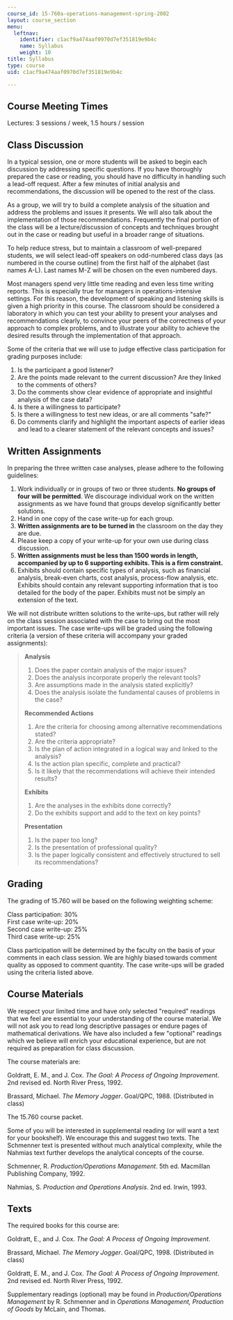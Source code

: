 ```yaml
---
course_id: 15-760a-operations-management-spring-2002
layout: course_section
menu:
  leftnav:
    identifier: c1acf9a474aaf0970d7ef351819e9b4c
    name: Syllabus
    weight: 10
title: Syllabus
type: course
uid: c1acf9a474aaf0970d7ef351819e9b4c

---
```


Course Meeting Times
--------------------

Lectures: 3 sessions / week, 1.5 hours / session

Class Discussion
----------------

In a typical session, one or more students will be asked to begin each discussion by addressing specific questions. If you have thoroughly prepared the case or reading, you should have no difficulty in handling such a lead-off request. After a few minutes of initial analysis and recommendations, the discussion will be opened to the rest of the class.

As a group, we will try to build a complete analysis of the situation and address the problems and issues it presents. We will also talk about the implementation of those recommendations. Frequently the final portion of the class will be a lecture/discussion of concepts and techniques brought out in the case or reading but useful in a broader range of situations.

To help reduce stress, but to maintain a classroom of well-prepared students, we will select lead-off speakers on odd-numbered class days (as numbered in the course outline) from the first half of the alphabet (last names A-L). Last names M-Z will be chosen on the even numbered days.

Most managers spend very little time reading and even less time writing reports. This is especially true for managers in operations-intensive settings. For this reason, the development of speaking and listening skills is given a high priority in this course. The classroom should be considered a laboratory in which you can test your ability to present your analyses and recommendations clearly, to convince your peers of the correctness of your approach to complex problems, and to illustrate your ability to achieve the desired results through the implementation of that approach.

Some of the criteria that we will use to judge effective class participation for grading purposes include:

1.  Is the participant a good listener?
2.  Are the points made relevant to the current discussion? Are they linked to the comments of others?
3.  Do the comments show clear evidence of appropriate and insightful analysis of the case data?
4.  Is there a willingness to participate?
5.  Is there a willingness to test new ideas, or are all comments "safe?"
6.  Do comments clarify and highlight the important aspects of earlier ideas and lead to a clearer statement of the relevant concepts and issues?

Written Assignments
-------------------

In preparing the three written case analyses, please adhere to the following guidelines:

1.  Work individually or in groups of two or three students. **No groups of four will be permitted**. We discourage individual work on the written assignments as we have found that groups develop significantly better solutions.
2.  Hand in one copy of the case write-up for each group.
3.  **Written assignments are to be turned in** the classroom on the day they are due.
4.  Please keep a copy of your write-up for your own use during class discussion.
5.  **Written assignments must be less than 1500 words in length, accompanied by up to 6 supporting exhibits. This is a firm constraint.**
6.  Exhibits should contain specific types of analysis, such as financial analysis, break-even charts, cost analysis, process-flow analysis, etc. Exhibits should contain any relevant supporting information that is too detailed for the body of the paper. Exhibits must not be simply an extension of the text.

We will not distribute written solutions to the write-ups, but rather will rely on the class session associated with the case to bring out the most important issues. The case write-ups will be graded using the following criteria (a version of these criteria will accompany your graded assignments):

> **Analysis**
> 
> 1.  Does the paper contain analysis of the major issues?
> 2.  Does the analysis incorporate properly the relevant tools?
> 3.  Are assumptions made in the analysis stated explicitly?
> 4.  Does the analysis isolate the fundamental causes of problems in the case?
> 
> **Recommended Actions**
> 
> 1.  Are the criteria for choosing among alternative recommendations stated?
> 2.  Are the criteria appropriate?
> 3.  Is the plan of action integrated in a logical way and linked to the analysis?
> 4.  Is the action plan specific, complete and practical?
> 5.  Is it likely that the recommendations will achieve their intended results?
> 
> **Exhibits**
> 
> 1.  Are the analyses in the exhibits done correctly?
> 2.  Do the exhibits support and add to the text on key points?
> 
> **Presentation**
> 
> 1.  Is the paper too long?
> 2.  Is the presentation of professional quality?
> 3.  Is the paper logically consistent and effectively structured to sell its recommendations?

Grading
-------

The grading of 15.760 will be based on the following weighting scheme:

Class participation: 30%  
First case write-up: 20%  
Second case write-up: 25%  
Third case write-up: 25%

Class participation will be determined by the faculty on the basis of your comments in each class session. We are highly biased towards comment quality as opposed to comment quantity. The case write-ups will be graded using the criteria listed above.

Course Materials
----------------

We respect your limited time and have only selected "required" readings that we feel are essential to your understanding of the course material. We will not ask you to read long descriptive passages or endure pages of mathematical derivations. We have also included a few "optional" readings which we believe will enrich your educational experience, but are not required as preparation for class discussion.

The course materials are:

Goldratt, E. M., and J. Cox. _The Goal: A Process of Ongoing Improvement_. 2nd revised ed. North River Press, 1992.

Brassard, Michael. _The Memory Jogger_. Goal/QPC, 1988. (Distributed in class)

The 15.760 course packet.

Some of you will be interested in supplemental reading (or will want a text for your bookshelf). We encourage this and suggest two texts. The Schmenner text is presented without much analytical complexity, while the Nahmias text further develops the analytical concepts of the course.

Schmenner, R. _Production/Operations Management_. 5th ed. Macmillan Publishing Company, 1992.

Nahmias, S. _Production and Operations Analysis_. 2nd ed. Irwin, 1993.

Texts
-----

The required books for this course are:

Goldratt, E., and J. Cox. _The Goal: A Process of Ongoing Improvement_.

Brassard, Michael. _The Memory Jogger_. Goal/QPC, 1998. (Distributed in class)

Goldratt, E. M., and J. Cox. _The Goal: A Process of Ongoing Improvement_. 2nd revised ed. North River Press, 1992.

Supplementary readings (optional) may be found in _Production/Operations Management_ by R. Schmenner and in _Operations Management, Production of Goods_ by McLain, and Thomas.